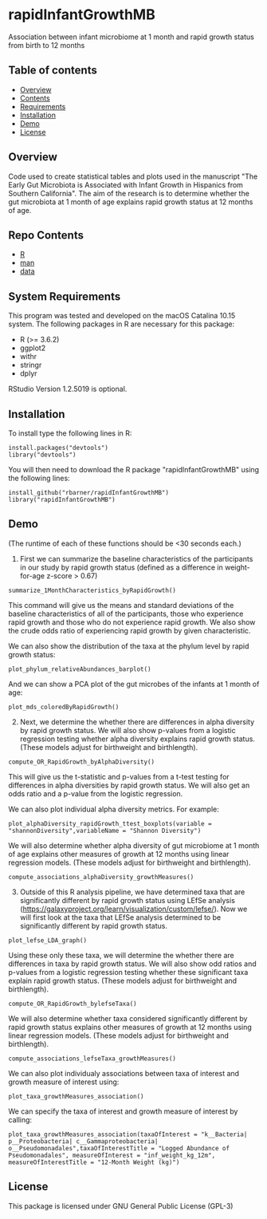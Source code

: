 # rapidInfantGrowthMB
Association between infant microbiome at 1 month and rapid growth status from birth to 12 months


## Table of contents
* [Overview](##Overview)
* [Contents](#Contents)
* [Requirements](#Requirements)
* [Installation](#Installation)
* [Demo](#Demo)
* [License](#License)


## Overview
Code used to create statistical tables and plots used in the manuscript "The Early Gut Microbiota is Associated with Infant Growth in Hispanics from Southern California". The aim of the research is to determine whether the gut microbiota at 1 month of age explains rapid growth status at 12 months of age.

## Repo Contents
* [R](#R)
* [man](#man)
* [data](#data)

## System Requirements
This program was tested and developed on the macOS Catalina 10.15 system. The following packages in R are necessary for this package:
* R (>= 3.6.2) 
* ggplot2
* withr 
* stringr
* dplyr

RStudio Version 1.2.5019 is optional.

## Installation

To install type the following lines in R:

```
install.packages("devtools")
library("devtools")
```

You will then need to download the R package "rapidInfantGrowthMB" using the following lines:

```
install_github("rbarner/rapidInfantGrowthMB")
library("rapidInfantGrowthMB")
```

## Demo 
(The runtime of each of these functions should be <30 seconds each.)

1. First we can summarize the baseline characteristics of the participants in our study by rapid growth status (defined as a difference in weight-for-age z-score > 0.67)
```
summarize_1MonthCharacteristics_byRapidGrowth()
```
This command will give us the means and standard deviations of the baseline characteristics of all of the participants, those who experience rapid growth and those who do not experience rapid growth. We also show the crude odds ratio of experiencing rapid growth by given characteristic.

We can also show the distribution of the taxa at the phylum level by rapid growth status:
```
plot_phylum_relativeAbundances_barplot()
```

And we can show a PCA plot of the gut microbes of the infants at 1 month of age:
```
plot_mds_coloredByRapidGrowth()
```

2. Next, we determine the whether there are differences in alpha diversity by rapid growth status. We will also show p-values from a logistic regression testing whether alpha diversity explains rapid growth status. (These models adjust for birthweight and birthlength). 
```
compute_OR_RapidGrowth_byAlphaDiversity()

```
This will give us the t-statistic and p-values from a t-test testing for differences in alpha diversities by rapid growth status. We will also get an odds ratio and a p-value from the logistic regression.

We can also plot individual alpha diversity metrics. For example:

```
plot_alphaDiversity_rapidGrowth_ttest_boxplots(variable = "shannonDiversity",variableName = "Shannon Diversity")
```

We will also determine whether alpha diversity of gut microbiome at 1 month of age explains other measures of growth at 12 months using linear regression models. (These models adjust for birthweight and birthlength).
```
compute_associations_alphaDiversity_growthMeasures()
```

3. Outside of this R analysis pipeline, we have determined taxa that are significantly different by rapid growth status using LEfSe analysis (https://galaxyproject.org/learn/visualization/custom/lefse/). Now we will first look at the taxa that LEfSe analysis determined to be significantly different by rapid growth status.
```
plot_lefse_LDA_graph()
```

Using these only these taxa, we will determine the whether there are differences in taxa by rapid growth status. We will also show odd ratios and p-values from a logistic regression testing whether these significant taxa explain rapid growth status. (These models adjust for birthweight and birthlength). 

```
compute_OR_RapidGrowth_bylefseTaxa()
```

We will also determine whether taxa considered significantly different by rapid growth status explains other measures of growth at 12 months using linear regression models. (These models adjust for birthweight and birthlength).
```
compute_associations_lefseTaxa_growthMeasures()
```

We can also plot individualy associations between taxa of interest and growth measure of interest using:
```
plot_taxa_growthMeasures_association()
```

We can specify the taxa of interest and growth measure of interest by calling:
```
plot_taxa_growthMeasures_association(taxaOfInterest = "k__Bacteria| p__Proteobacteria| c__Gammaproteobacteria| o__Pseudomonadales",taxaOfInterestTitle = "Logged Abundance of Pseudomonadales", measureOfInterest = "inf_weight_kg_12m", measureOfInterestTitle = "12-Month Weight (kg)")
```

## License
This package is licensed under GNU General Public License (GPL-3)
